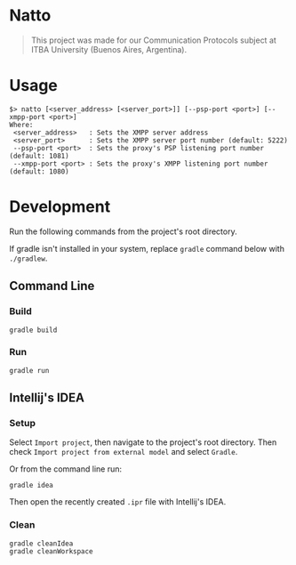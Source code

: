 # Natto

> This project was made for our Communication Protocols subject at ITBA University (Buenos Aires, Argentina).

# Usage

    $> natto [<server_address> [<server_port>]] [--psp-port <port>] [--xmpp-port <port>]
    Where:
     <server_address>   : Sets the XMPP server address
     <server_port>      : Sets the XMPP server port number (default: 5222)
     --psp-port <port>  : Sets the proxy's PSP listening port number (default: 1081)
     --xmpp-port <port> : Sets the proxy's XMPP listening port number (default: 1080)

# Development

Run the following commands from the project's root directory. 

If gradle isn't installed in your system, replace `gradle` command below with `./gradlew`.

## Command Line

### Build

    gradle build
    
### Run

    gradle run

## Intellij's IDEA

### Setup

Select `Import project`, then navigate to the project's root directory. Then check `Import project from external model` and select `Gradle`.

Or from the command line run:

    gradle idea
    
Then open the recently created `.ipr` file with Intellij's IDEA.
    
### Clean

    gradle cleanIdea
    gradle cleanWorkspace
